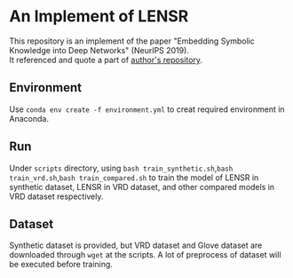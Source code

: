 # An Implement of LENSR
This repository is an implement of the paper "Embedding Symbolic Knowledge into Deep Networks" (NeurIPS 2019).  
It referenced and quote a part of [author's repository](https://github.com/ZiweiXU/LENSR).  

## Environment
Use `conda env create -f environment.yml` to creat required environment in Anaconda.  

## Run
Under `scripts` directory, using `bash train_synthetic.sh`,`bash train_vrd.sh`,`bash train_compared.sh` to train the model of LENSR in synthetic dataset, LENSR in VRD dataset, and other compared models in VRD dataset respectively.

## Dataset
Synthetic dataset is provided, but VRD dataset and Glove dataset are downloaded through `wget` at the scripts. A lot of preprocess of dataset will be executed before training.
